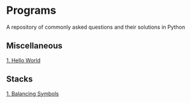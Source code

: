 # Programs
A repository of commonly asked questions and their solutions in Python

## Miscellaneous

<a href="https://github.com/visakhvjn/Programs/blob/master/MIscellaneous/hello_world.py">1. Hello World </a>

## Stacks

<a href="https://github.com/visakhvjn/Programs/blob/master/Stacks/linter.py">1. Balancing Symbols </a>